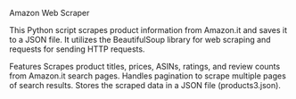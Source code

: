 Amazon Web Scraper

This Python script scrapes product information from Amazon.it and saves it to a JSON file. It utilizes the BeautifulSoup library for web scraping and requests for sending HTTP requests.

Features
Scrapes product titles, prices, ASINs, ratings, and review counts from Amazon.it search pages.
Handles pagination to scrape multiple pages of search results.
Stores the scraped data in a JSON file (products3.json).
